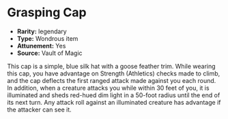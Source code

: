 
# Grasping Cap

* **Rarity:** legendary
* **Type:** Wondrous item
* **Attunement:** Yes
* **Source:** Vault of Magic


This cap is a simple, blue silk hat with a goose feather trim. While wearing this cap, you have advantage on Strength (Athletics) checks made to climb, and the cap deflects the first ranged attack made against you each round. In addition, when a creature attacks you while within 30 feet of you, it is illuminated and sheds red-hued dim light in a 50-foot radius until the end of its next turn. Any attack roll against an illuminated creature has advantage if the attacker can see it.
